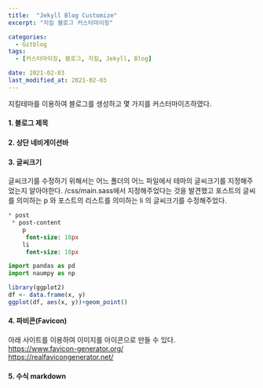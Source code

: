 ```yaml
---
title:  "Jekyll Blog Customize"
excerpt: "지킬 블로그 커스터마이징"

categories:
  - Gitblog
tags:
  - [커스터마이징, 블로그, 지킬, Jekyll, Blog]

date: 2021-02-03
last_modified_at: 2021-02-03
---
```


지킬테마를 이용하여 블로그를 생성하고 몇 가지를 커스터마이즈하였다.

#### 1. 블로그 제목

#### 2. 상단 네비게이션바

#### 3. 글씨크기
글씨크기를 수정하기 위해서는 어느 폴더의 어느 파일에서 테마의 글씨크기를 지정해주었는지 알아야한다. /css/main.sass에서 지정해주었다는 것을 발견했고 포스트의 글씨를 의미하는 p 와 포스트의 리스트를 의미하는 li 의 글씨크기를 수정해주었다. 

``` sass
* post
 * post-content
    p
     font-size: 18px
    li
     font-size: 18px
```

``` python
import pandas as pd
import naumpy as np
```


``` r
library(ggplot2)
df <- data.frame(x, y)
ggplot(df, aes(x, y))+geom_point()
```

#### 4. 파비콘(Favicon)
아래 사이트를 이용하여 이미지를 아이콘으로 만들 수 있다.  
<https://www.favicon-generator.org/>  
<https://realfavicongenerator.net/>

#### 5. 수식 markdown
